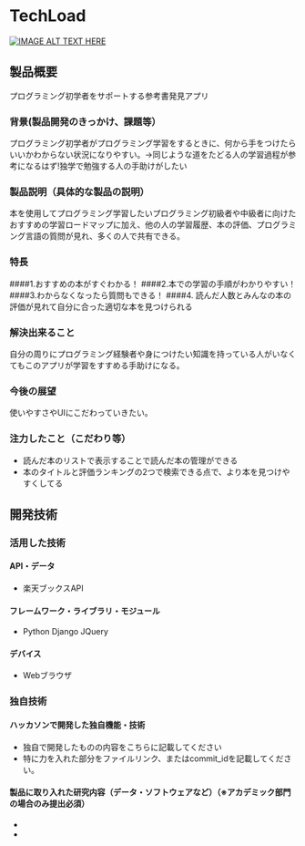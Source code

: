 # TechLoad

[![IMAGE ALT TEXT HERE](https://jphacks.com/wp-content/uploads/2021/07/JPHACKS2021_ogp.jpg)](https://www.youtube.com/watch?v=LUPQFB4QyVo)

## 製品概要
プログラミング初学者をサポートする参考書発見アプリ
### 背景(製品開発のきっかけ、課題等）
プログラミング初学者がプログラミング学習をするときに、何から手をつけたらいいかわからない状況になりやすい。→同じような道をたどる人の学習過程が参考になるはず!独学で勉強する人の手助けがしたい
### 製品説明（具体的な製品の説明）
本を使用してプログラミング学習したいプログラミング初級者や中級者に向けたおすすめの学習ロードマップに加え、他の人の学習履歴、本の評価、プログラミング言語の質問が見れ、多くの人で共有できる。
### 特長
####1.おすすめの本がすぐわかる！
####2.本での学習の手順がわかりやすい！
####3.わからなくなったら質問もできる！
####4. 読んだ人数とみんなの本の評価が見れて自分に合った適切な本を見つけられる

### 解決出来ること
自分の周りにプログラミング経験者や身につけたい知識を持っている人がいなくてもこのアプリが学習をすすめる手助けになる。

### 今後の展望
使いやすさやUIにこだわっていきたい。

### 注力したこと（こだわり等）
* 読んだ本のリストで表示することで読んだ本の管理ができる
* 本のタイトルと評価ランキングの2つで検索できる点で、より本を見つけやすくしてる

## 開発技術
### 活用した技術
#### API・データ
* 楽天ブックスAPI

#### フレームワーク・ライブラリ・モジュール
* Python Django JQuery

#### デバイス
* Webブラウザ

### 独自技術
#### ハッカソンで開発した独自機能・技術
* 独自で開発したものの内容をこちらに記載してください
* 特に力を入れた部分をファイルリンク、またはcommit_idを記載してください。

#### 製品に取り入れた研究内容（データ・ソフトウェアなど）（※アカデミック部門の場合のみ提出必須）
* 
* 
